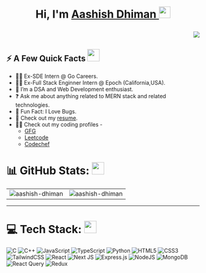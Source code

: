 <div>
  <h1 align="center"> Hi, I'm <a href="https://www.linkedin.com/in/aashish-dhiman/" target="_blank"> Aashish Dhiman </a> <img src = "https://raw.githubusercontent.com/MartinHeinz/MartinHeinz/master/wave.gif" width = 30px> 
<p></h1>
<!-- <h3 align="right" > <img src="https://readme-typing-svg.herokuapp.com?color=0357F7&lines=MERN+Stack+Developer+%3A)" /> </h3> -->
<p align="right">
  <img src="https://readme-typing-svg.herokuapp.com?&font=IBM+Plex+Sans&color=abcdef&size=20&lines=Welcome+to+my+GitHub+Profile!;Crafting+UI+using+React.js+and+Next.js!;I'm+a+MERN+stack+developer!;Bringing+ideas+to+life+with+creativity+and+code!" />
</p>

  <h2>⚡️ A Few Quick Facts <img src = "https://media2.giphy.com/media/QssGEmpkyEOhBCb7e1/giphy.gif?cid=ecf05e47a0n3gi1bfqntqmob8g9aid1oyj2wr3ds3mg700bl&rid=giphy.gif" width = 32px >  </h2> 
  <ul>
<!--     <li>👋 Hi, I’m Aashish Dhiman.</li> -->
    <li>🧑‍💼 Ex-SDE Intern @ Go Careers.</li>
    <li>🧑‍💼 Ex-Full Stack Enginner Intern @ Epoch (California,USA).</li>
    <li>👀 I’m a DSA and Web Development enthusiast.</li>
<!--     <li>📖 I’m currently learning Full Stack Web Development.</li> -->
    <li>❓ Ask me about anything related to MERN stack and related technologies.</li>
    <li>🎉 Fun Fact: I Love Bugs.</li>    
    <li>📙 Check out my <a href="https://drive.google.com/file/d/1wEDlamry-sl0mYrE4tbxitZaHy-s7jSX/view?usp=drive_link" target="_blank" rel="noreferrer">resume</a>.</li> 
<!--     <li>📙 Check out my <a href="https://portfolio-aashish.vercel.app/" target="_blank" rel="noreferrer">portfolio</a>.</li>  -->
    <li>🧑‍💻 Check out my coding profiles -
      <ul>
        <li> 
            <a href="https://auth.geeksforgeeks.org/user/decode_aashish/practice" target=”_blank”>GFG</a></li> 
        <li>
            <a href="https://leetcode.com/aashish_dhiman/" target=”_blank”>Leetcode</a></li> 
        </li>
        <li>
            <a href="https://www.codechef.com/users/aashish_dhiman" target=”_blank”>Codechef</a></li> 
        </li>
        </li>
      </ul>
  </ul>
</div>

<!-- [![](https://visitcount.itsvg.in/api?id=aashish-dhiman&icon=0&color=0)](https://visitcount.itsvg.in) -->


# 📊 GitHub Stats: <img src = "https://media2.giphy.com/media/QssGEmpkyEOhBCb7e1/giphy.gif?cid=ecf05e47a0n3gi1bfqntqmob8g9aid1oyj2wr3ds3mg700bl&rid=giphy.gif" width = 32px> 

<table>
  <tr>
    <td><img src="https://github-readme-stats.vercel.app/api?username=aashish-dhiman&show_icons=true&theme=dark&locale=en" alt="aashish-dhiman" /></td>
    <td><img src="https://github-readme-stats.vercel.app/api/top-langs?username=aashish-dhiman&show_icons=true&theme=dark&locale=en&layout=compact" alt="aashish-dhiman" /></td>
  </tr>
</table>

---
# 💻 Tech Stack: <img src = "https://media2.giphy.com/media/QssGEmpkyEOhBCb7e1/giphy.gif?cid=ecf05e47a0n3gi1bfqntqmob8g9aid1oyj2wr3ds3mg700bl&rid=giphy.gif" width = 32px> 
![C](https://img.shields.io/badge/c-%2300599C.svg?style=for-the-badge&logo=c&logoColor=white) ![C++](https://img.shields.io/badge/c++-%2300599C.svg?style=for-the-badge&logo=c%2B%2B&logoColor=white) ![JavaScript](https://img.shields.io/badge/javascript-%23323330.svg?style=for-the-badge&logo=javascript&logoColor=%23F7DF1E) ![TypeScript](https://img.shields.io/badge/typescript-%23007ACC.svg?style=for-the-badge&logo=typescript&logoColor=white) ![Python](https://img.shields.io/badge/python-3670A0?style=for-the-badge&logo=python&logoColor=ffdd54) ![HTML5](https://img.shields.io/badge/html5-%23E34F26.svg?style=for-the-badge&logo=html5&logoColor=white) ![CSS3](https://img.shields.io/badge/css3-%231572B6.svg?style=for-the-badge&logo=css3&logoColor=white) ![TailwindCSS](https://img.shields.io/badge/tailwindcss-%2338B2AC.svg?style=for-the-badge&logo=tailwind-css&logoColor=white) ![React](https://img.shields.io/badge/react-%2320232a.svg?style=for-the-badge&logo=react&logoColor=%2361DAFB) ![Next JS](https://img.shields.io/badge/Next-black?style=for-the-badge&logo=next.js&logoColor=white) ![Express.js](https://img.shields.io/badge/express.js-%23404d59.svg?style=for-the-badge&logo=express&logoColor=%2361DAFB)  ![NodeJS](https://img.shields.io/badge/node.js-6DA55F?style=for-the-badge&logo=node.js&logoColor=white) ![MongoDB](https://img.shields.io/badge/MongoDB-%234ea94b.svg?style=for-the-badge&logo=mongodb&logoColor=white) ![React Query](https://img.shields.io/badge/-React%20Query-FF4154?style=for-the-badge&logo=react%20query&logoColor=white) ![Redux](https://img.shields.io/badge/redux-%23593d88.svg?style=for-the-badge&logo=redux&logoColor=white)
